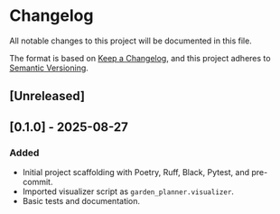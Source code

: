 # Changelog
All notable changes to this project will be documented in this file.

The format is based on [Keep a Changelog](https://keepachangelog.com/en/1.0.0/),
and this project adheres to [Semantic Versioning](https://semver.org/spec/v2.0.0.html).

## [Unreleased]

## [0.1.0] - 2025-08-27
### Added
- Initial project scaffolding with Poetry, Ruff, Black, Pytest, and pre-commit.
- Imported visualizer script as `garden_planner.visualizer`.
- Basic tests and documentation.
